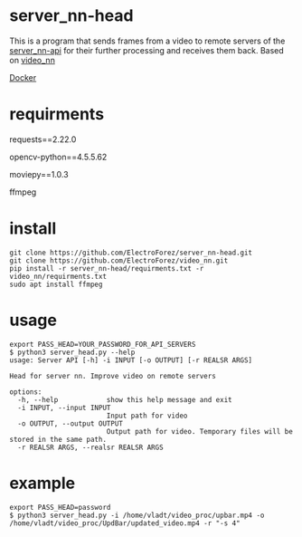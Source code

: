 # server_nn-head
This is a program that sends frames from a video to remote servers of the [server_nn-api](https://github.com/ElectroForez/server_nn-api.git) for their further processing and receives them back.
Based on [video_nn](https://github.com/ElectroForez/video_nn.git)

[Docker](https://hub.docker.com/repository/docker/forez/server_nn-head)
# requirments
requests==2.22.0

opencv-python==4.5.5.62

moviepy==1.0.3

ffmpeg
# install
```
git clone https://github.com/ElectroForez/server_nn-head.git
git clone https://github.com/ElectroForez/video_nn.git
pip install -r server_nn-head/requirments.txt -r video_nn/requirments.txt
sudo apt install ffmpeg
```
# usage
```
export PASS_HEAD=YOUR_PASSWORD_FOR_API_SERVERS
$ python3 server_head.py --help
usage: Server API [-h] -i INPUT [-o OUTPUT] [-r REALSR ARGS]

Head for server nn. Improve video on remote servers

options:
  -h, --help            show this help message and exit
  -i INPUT, --input INPUT
                        Input path for video
  -o OUTPUT, --output OUTPUT
                        Output path for video. Temporary files will be stored in the same path.
  -r REALSR ARGS, --realsr REALSR ARGS
```
# example
```
export PASS_HEAD=password
$ python3 server_head.py -i /home/vladt/video_proc/upbar.mp4 -o /home/vladt/video_proc/UpdBar/updated_video.mp4 -r "-s 4"
```
